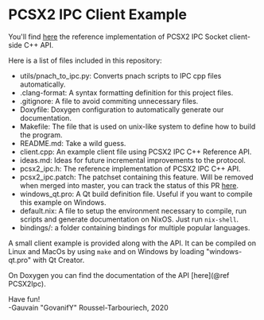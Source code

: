 PCSX2 IPC Client Example
======
You'll find [here](https://code.govanify.com/govanify/pcsx2_ipc/)
the reference implementation of PCSX2 IPC Socket client-side C++ API.    

Here is a list of files included in this repository:

* utils/pnach\_to\_ipc.py: Converts pnach scripts to IPC cpp files
  automatically.   
* .clang-format: A syntax formatting definition for this project files.  
* .gitignore: A file to avoid commiting unnecessary files.  
* Doxyfile: Doxygen configuration to automatically generate our documentation.  
* Makefile: The file that is used on unix-like system to define how to build the
  program.  
* README.md: Take a wild guess.  
* client.cpp: An example client file using PCSX2 IPC C++ Reference API.
* ideas.md: Ideas for future incremental improvements to the protocol.  
* pcsx2\_ipc.h: The reference implementation of PCSX2 IPC C++ API.  
* pcsx2\_ipc.patch: The patchset containing this feature. Will be removed when
  merged into master, you can track the status of this PR
  [here](https://github.com/PCSX2/pcsx2/pull/3591).
* windows\_qt.pro: A Qt build definition file. Useful if you want to compile
  this example on Windows.  
* default.nix: A file to setup the environment necessary to compile, run scripts
  and generate documentation on NixOS. Just run `nix-shell`.
* bindings/: a folder containing bindings for multiple popular languages.


A small client example is provided along with the API. It can be compiled on
Linux and MacOs by using `make` and on Windows by loading "windows-qt.pro" with
Qt Creator.  

On Doxygen you can find the documentation of the API [here](@ref PCSX2Ipc).  

Have fun!  
-Gauvain "GovanifY" Roussel-Tarbouriech, 2020
